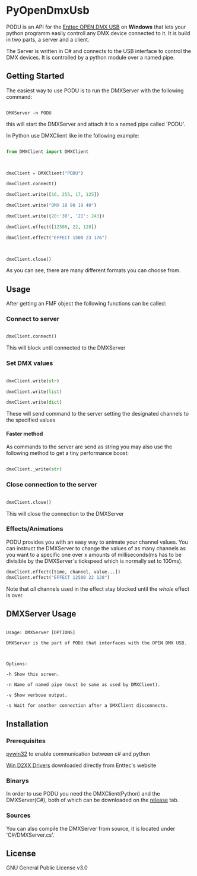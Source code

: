 # PyOpenDmxUsb

PODU is an API for the [Enttec OPEN DMX USB](https://www.enttec.co.uk/en/product/controls/dmx-usb-interfaces/open-dmx-usb/) on **Windows** that lets your python programm easily controll any DMX device connected to it. It is build in two parts, a server and a client.

The Server is written in C# and connects to the USB interface to control the DMX devices. It is controlled by a python module over a named pipe.

## Getting Started

The easiest way to use PODU is to run the DMXServer with the following command:

```

DMXServer -n PODU

```

this will start the DMXServer and attach it to a named pipe called 'PODU'.

In Python use DMXClient like in the following example:

```py

from DMXClient import DMXClient

  

dmxClient = DMXClient("PODU")

dmxClient.connect()

dmxClient.write([16, 255, 17, 125])

dmxClient.write("DMX 18 90 19 40")

dmxClient.write({20:'30', '21': 243})

dmxClient.effect([12500, 22, 128])

dmxClient.effect("EFFECT 1500 23 176")

  

dmxClient.close()

```

As you can see, there are many different formats you can choose from.

## Usage

After getting an FMF object the following functions can be called:

### Connect to server

```py

dmxClient.connect()

```

This will block until connected to the DMXServer

### Set DMX values

```py

dmxClient.write(str)

dmxClient.write(list)

dmxClient.write(dict)

```

These will send command to the server setting the designated channels to the specified values

#### Faster method

As commands to the server are send as string you may also use the following method to get a tiny performance boost:

```py

dmxClient._write(str)

```

### Close connection to the server

```py

dmxClient.close()

```

This will close the connection to the DMXServer

### Effects/Animations

PODU provides you with an easy way to animate your channel values.
You can instruct the DMXServer to change the values of as many channels as you want to a specific one over x amounts of milliseconds(ms has to be divisible by the DMXServer´s tickspeed which is normally set to 100ms).

```py
dmxClient.effect([time, channel, value...])
dmxClient.effect("EFFECT 12500 22 128")
```

Note that *all* channels used in the effect stay blocked until the *whole* effect is over.
  
## DMXServer Usage

```

Usage: DMXServer [OPTIONS]

DMXServer is the part of PODU that interfaces with the OPEN DMX USB.

  

Options:

-h Show this screen.

-n Name of named pipe (must be same as used by DMXClient).

-v Show verbose output.

-s Wait for another connection after a DMXClient disconnects.

```

## Installation

### Prerequisites

[pywin32](https://github.com/mhammond/pywin32) to enable communication between c# and python

[Win D2XX Drivers](https://www.enttec.co.uk/en/product/controls/dmx-usb-interfaces/open-dmx-usb/) downloaded directly from Enttec's website

### Binarys

In order to use PODU you need the DMXClient(Python) and the DMXServer(C#), both of which can be downloaded on the [release](https://github.com/Coronon/PyOpenDmxUsb/releases) tab.

### Sources

You can also compile the DMXServer from source, it is located under 'C#/DMXServer.cs'.

## License

GNU General Public License v3.0
